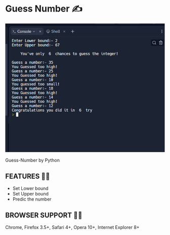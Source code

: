 # Guess Number :writing_hand:

![STICKY NOTES](guess-num.png)

Guess-Number by Python

## FEATURES :technologist:

 - Set Lower bound
 - Set Upper bound
 - Predic the number

## BROWSER SUPPORT :man_technologist:

Chrome, Firefox 3.5+, Safari 4+, Opera 10+, Internet Explorer 8+
